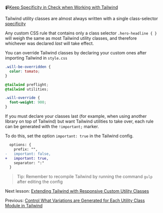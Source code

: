 📹[Keep Specificity in Check when Working with Tailwind](https://egghead.io/lessons/tailwind-keep-specificity-in-check-when-working-with-tailwind)

Tailwind utility classes are almost always written with a single class-selector [specificity](https://developer.mozilla.org/en-US/docs/Web/CSS/Specificity)

Any custom CSS rule that contains only a class selector `.hero-headline { }` will weigh the same as most Tailwind utility classes, and therefore whichever was declared *last* will take effect.

You can override Tailwind classes by declaring your custom ones after importing Tailwind in `style.css`

```css
.will-be-overridden {
  color: tomato;
}

@tailwind preflight;
@tailwind utilities;

.will-override {
  font-weight: 900;
}
```

If you must declare your classes last (for example, when using another library on top of Tailwind) but want Tailwind utilities to take over, each rule can be generated with the `!important;` marker.

To do this, set the option `important: true` in the Tailwind config.

```diff
  options: {
    prefix: "",
-   important: false,
+   important: true,
    separator: ":"
  }
```

> Tip: Remember to recompile Tailwind by running the command `gulp` after editing the config

Next lesson: [Extending Tailwind with Responsive Custom Utility Classes](https://egghead.io/lessons/tailwind-extending-tailwind-with-responsive-custom-utility-classes)

Previous: [Control What Variations are Generated for Each Utility Class Module in Tailwind](https://egghead.io/lessons/tailwind-control-what-variations-are-generated-for-each-utility-class-module-in-tailwind)
